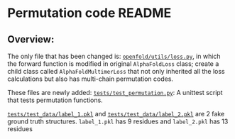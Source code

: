 # Permutation code README

## Overview:
The only file that has been changed is:
[```openfold/utils/loss.py```](https://github.com/dingquanyu/openfold/blob/permutation/openfold/utils/loss.py), in which the forward function is modified in 
original ```AlphaFoldLoss``` class; create a child class called ```AlphaFoldMultimerLoss``` that not only inherited all the loss calculations but also 
has multi-chain permutation codes.

These files are newly added:
[```tests/test_permutation.py```](https://github.com/dingquanyu/openfold/blob/permutation/tests/test_permutation.py): A unittest script 
that tests permutation functions.

[```tests/test_data/label_1.pkl```](https://github.com/dingquanyu/openfold/blob/permutation/tests/test_data/label_1.pkl) 
and [```tests/test_data/label_2.pkl```](https://github.com/dingquanyu/openfold/blob/permutation/tests/test_data/label_2.pkl) are 2 fake ground truth structures.
```label_1.pkl``` has 9 residues and ```label_2.pkl``` has 13 residues
